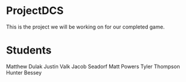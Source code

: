 # ProjectDCS

This is the project we will be working on for our completed game.

# Students
Matthew Dulak
Justin Valk
Jacob Seadorf
Matt Powers
Tyler Thompson
Hunter Bessey
